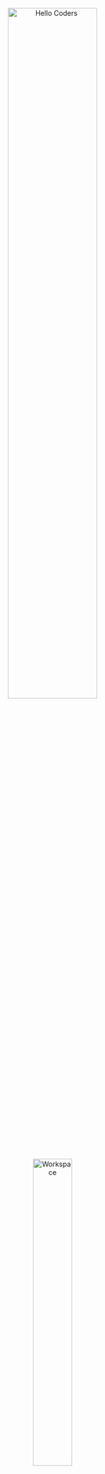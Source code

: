 <div align="center" width="50">

<img src="https://github.com/SP-XD/SP-XD/blob/main/images/hellocoders_rounded.gif?raw=true" alt="Hello Coders" width="60%"/> <br>
<img src="https://github.com/SP-XD/SP-XD/blob/main/images/dev-working_rounded.gif?raw=true" alt="Workspace"  width="40%"/><br> 

# 👋 Hi, I'm **Omar Elsar7an**  

💻 Professional **C++ Developer** | 🌐 Web Developer (**HTML & CSS**)  
⚡ Passionate about building powerful tools, clean code, and creative web solutions.  

</div>

---

![Totals Hits](https://komarev.com/ghpvc/?username=OmarElsar7an&style=flat&color=orange&label=PROFILE+VIEWS)
![Hits](https://hits.seeyoufarm.com/api/count/incr/badge.svg?url=https%3A%2F%2Fgithub.com%2FOmarElsar7an&count_bg=%2379C83D&title_bg=%23555555&icon=github.svg&icon_color=%23E7E7E7&title=HITS&edge_flat=false)

---

## 🚀 Tools & Technologies I Use  

![C++](https://img.shields.io/badge/C%2B%2B-00599C?style=flat&logo=c%2B%2B&logoColor=white)
![HTML](https://img.shields.io/badge/HTML5-E34F26?style=flat&logo=html5&logoColor=white)
![CSS](https://img.shields.io/badge/CSS3-1572B6?style=flat&logo=css3&logoColor=white)
![Javascript](https://img.shields.io/badge/JavaScript-323330?style=flat&logo=javascript&logoColor=F7DF1E)
![Json](https://img.shields.io/badge/json-5E5C5C?style=flat&logo=json&logoColor=white)
![Git](https://img.shields.io/badge/GIT-E44C30?style=flat&logo=git&logoColor=white)
![Linux](https://img.shields.io/badge/Linux-FCC624?style=flat&logo=linux&logoColor=black)
![Vscode](https://img.shields.io/badge/VS_Code-0078D4?style=flat&logo=visual%20studio%20code&logoColor=white)

```cpp
// About Me
class OmarElsar7an {
  public:
    string mainSkill = "C++";
    string[] webDev = { "HTML", "CSS" };
    string passion = "Building optimized code & creative web apps";
};
